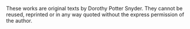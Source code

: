 These works are original texts by Dorothy Potter Snyder. They cannot be reused, reprinted or in any way quoted without the express permission of the author.
